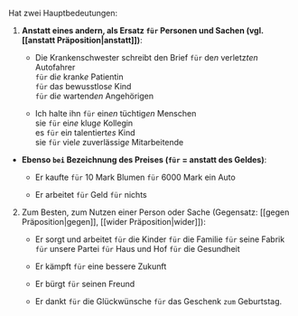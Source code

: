 Hat zwei Hauptbedeutungen:  
1) **Anstatt eines andern, als Ersatz `für` Personen und Sachen (vgl. [[anstatt Präposition|anstatt]])**:
	- Die Krankenschwester schreibt den Brief `für` de*n*  verletz*ten*       Autofahrer  
									    `für` di*e*   krank*e*            Patientin  
									    `für` da*s*  bewusstlos*e*  Kind  
									    `für` di*e*   wartend*en*     Angehörigen  
	
	- Ich halte ihn `für` ein*en* tüchtig*en*        Menschen  
			 sie `für` ei*ne*   klug*e*              Kollegin  
			 es `für`  ei*n*     talentiert*es*    Kind  
			 sie `für` viel*e*   zuverlässig*e* Mitarbeitende  

- **Ebenso `bei` Bezeichnung des Preises (`für` = anstatt des Geldes)**: 
	- Er kaufte `für` 10 Mark Blumen
			 `für` 6000 Mark ein Auto
	
	- Er arbeitet `für` Geld
			   `für` nichts

2) Zum Besten, zum Nutzen einer Person oder Sache (Gegensatz: [[gegen Präposition|gegen]], [[wider Präposition|wider]]):  
	- Er sorgt und arbeitet  `für` die Kinder
						`für` die Familie
						`für` seine Fabrik
						`für` unsere Partei
						`für` Haus und Hof
						`für` die Gesundheit
	
	- Er kämpft `für` eine bessere Zukunft
	- Er bürgt    `für` seinen Freund
	- Er dankt   `für` die Glückwünsche
		      `für` das Geschenk `zum` Geburtstag.  
